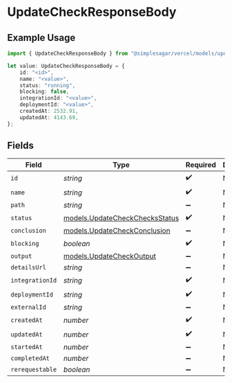 # UpdateCheckResponseBody

## Example Usage

```typescript
import { UpdateCheckResponseBody } from "@simplesagar/vercel/models/updatecheckop.js";

let value: UpdateCheckResponseBody = {
    id: "<id>",
    name: "<value>",
    status: "running",
    blocking: false,
    integrationId: "<value>",
    deploymentId: "<value>",
    createdAt: 2532.91,
    updatedAt: 4143.69,
};
```

## Fields

| Field                                                                  | Type                                                                   | Required                                                               | Description                                                            |
| ---------------------------------------------------------------------- | ---------------------------------------------------------------------- | ---------------------------------------------------------------------- | ---------------------------------------------------------------------- |
| `id`                                                                   | *string*                                                               | :heavy_check_mark:                                                     | N/A                                                                    |
| `name`                                                                 | *string*                                                               | :heavy_check_mark:                                                     | N/A                                                                    |
| `path`                                                                 | *string*                                                               | :heavy_minus_sign:                                                     | N/A                                                                    |
| `status`                                                               | [models.UpdateCheckChecksStatus](../models/updatecheckchecksstatus.md) | :heavy_check_mark:                                                     | N/A                                                                    |
| `conclusion`                                                           | [models.UpdateCheckConclusion](../models/updatecheckconclusion.md)     | :heavy_minus_sign:                                                     | N/A                                                                    |
| `blocking`                                                             | *boolean*                                                              | :heavy_check_mark:                                                     | N/A                                                                    |
| `output`                                                               | [models.UpdateCheckOutput](../models/updatecheckoutput.md)             | :heavy_minus_sign:                                                     | N/A                                                                    |
| `detailsUrl`                                                           | *string*                                                               | :heavy_minus_sign:                                                     | N/A                                                                    |
| `integrationId`                                                        | *string*                                                               | :heavy_check_mark:                                                     | N/A                                                                    |
| `deploymentId`                                                         | *string*                                                               | :heavy_check_mark:                                                     | N/A                                                                    |
| `externalId`                                                           | *string*                                                               | :heavy_minus_sign:                                                     | N/A                                                                    |
| `createdAt`                                                            | *number*                                                               | :heavy_check_mark:                                                     | N/A                                                                    |
| `updatedAt`                                                            | *number*                                                               | :heavy_check_mark:                                                     | N/A                                                                    |
| `startedAt`                                                            | *number*                                                               | :heavy_minus_sign:                                                     | N/A                                                                    |
| `completedAt`                                                          | *number*                                                               | :heavy_minus_sign:                                                     | N/A                                                                    |
| `rerequestable`                                                        | *boolean*                                                              | :heavy_minus_sign:                                                     | N/A                                                                    |